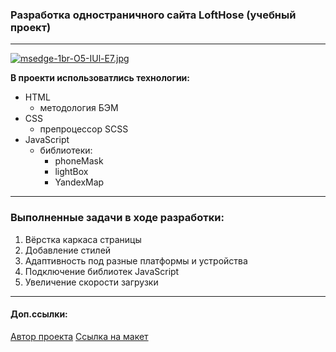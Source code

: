 ### Разработка одностраничного сайта LoftHose (учебный проект)

---

[![msedge-1br-O5-IUl-E7.jpg](https://i.postimg.cc/9Q7K8NPm/msedge-1br-O5-IUl-E7.jpg)](https://postimg.cc/YvtdjRyZ)

**В проекти использоватлись технологии:**

- HTML
  - методология БЭМ
- CSS
  - препроцессор SCSS
- JavaScript
  - библиотеки:
    - phoneMask
    - lightBox
    - YandexMap

---

### Выполненные задачи в ходе разработки:

1. Вёрстка каркаса страницы
2. Добавление стилей
3. Адаптивность под разные платформы и устройства
4. Подключение библиотек JavaScript
5. Увеличение скорости загрузки

---

#### Доп.ссылки:

[Автор проекта](https://youtu.be/-YAzSex8zIo?si=UIpzA-ppM_j92aCK)
[Ссылка на макет](<https://www.figma.com/file/KtlXeOKAysbIad7r14M8yo/Loft-House---%D0%9A%D0%B2%D0%B0%D1%80%D1%82%D0%B8%D1%80%D1%8B-(Copy)?node-id=0%3A1&mode=dev>)
